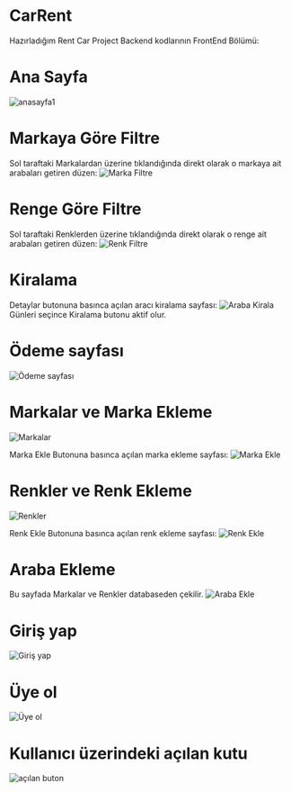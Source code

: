 # CarRent

Hazırladığım Rent Car Project Backend kodlarının FrontEnd Bölümü: 

# Ana Sayfa

![anasayfa1](https://user-images.githubusercontent.com/69338731/114010018-5c751900-986c-11eb-8a1b-719ce0424906.jpg)

# Markaya Göre Filtre

Sol taraftaki Markalardan üzerine tıklandığında direkt olarak o markaya ait arabaları getiren düzen:
![Marka Filtre](https://user-images.githubusercontent.com/69338731/114010192-8595a980-986c-11eb-8d43-de754138910b.jpg)

# Renge Göre Filtre

Sol taraftaki Renklerden üzerine tıklandığında direkt olarak o renge ait arabaları getiren düzen:
![Renk Filtre](https://user-images.githubusercontent.com/69338731/114010289-9fcf8780-986c-11eb-9aa8-80f931b4a944.jpg)

# Kiralama

Detaylar butonuna basınca açılan aracı kiralama sayfası:
![Araba Kirala](https://user-images.githubusercontent.com/69338731/114010476-cdb4cc00-986c-11eb-8674-555d4a25971a.jpg)
Günleri seçince Kiralama butonu aktif olur.

# Ödeme sayfası

![Ödeme sayfası](https://user-images.githubusercontent.com/69338731/114010606-f50b9900-986c-11eb-9de7-647c317c19fb.jpg)

# Markalar ve Marka Ekleme

![Markalar](https://user-images.githubusercontent.com/69338731/114010647-03f24b80-986d-11eb-811d-6ebdddbb08ef.jpg)

Marka Ekle Butonuna basınca açılan marka ekleme sayfası: 
![Marka Ekle](https://user-images.githubusercontent.com/69338731/114010663-094f9600-986d-11eb-8d96-a51ed1cc8fc2.jpg)

# Renkler ve Renk Ekleme

![Renkler](https://user-images.githubusercontent.com/69338731/114010715-18364880-986d-11eb-80cf-05997240b890.jpg)

Renk Ekle Butonuna basınca açılan renk ekleme sayfası: 
![Renk Ekle](https://user-images.githubusercontent.com/69338731/114010725-1a000c00-986d-11eb-8fcc-97dbadac2d5d.jpg)


# Araba Ekleme

Bu sayfada Markalar ve Renkler databaseden çekilir.
![Araba Ekle](https://user-images.githubusercontent.com/69338731/114010821-3603ad80-986d-11eb-9793-5d1828840d1a.jpg)

# Giriş yap

![Giriş yap](https://user-images.githubusercontent.com/69338731/114011106-82e78400-986d-11eb-8889-99c646a63fb9.jpg)

# Üye ol 

![Üye ol](https://user-images.githubusercontent.com/69338731/114011145-9135a000-986d-11eb-94ec-8837727b2c48.jpg)

# Kullanıcı üzerindeki açılan kutu
![açılan buton](https://user-images.githubusercontent.com/69338731/114011217-a8748d80-986d-11eb-922a-ccf7154ab7fc.jpg)
